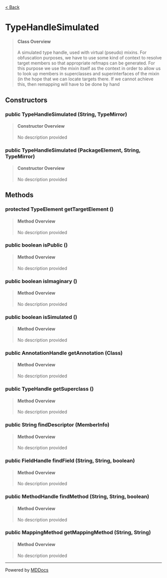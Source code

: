 [< Back](../README.md)
# TypeHandleSimulated #
>#### Class Overview ####
>A simulated type handle, used with virtual (pseudo) mixins. For obfuscation
 purposes, we have to use some kind of context to resolve target members so
 that appropriate refmaps can be generated. For this purpose we use the mixin
 itself as the context in order to allow us to look up members in superclasses
 and superinterfaces of the mixin (in the hope that we can locate targets
 there. If we cannot achieve this, then remapping will have to be done by hand
## Constructors ##
### public TypeHandleSimulated (String, TypeMirror) ###
>#### Constructor Overview ####
>No description provided
>
### public TypeHandleSimulated (PackageElement, String, TypeMirror) ###
>#### Constructor Overview ####
>No description provided
>
## Methods ##
### protected TypeElement getTargetElement () ###
>#### Method Overview ####
>No description provided
>
### public boolean isPublic () ###
>#### Method Overview ####
>No description provided
>
### public boolean isImaginary () ###
>#### Method Overview ####
>No description provided
>
### public boolean isSimulated () ###
>#### Method Overview ####
>No description provided
>
### public AnnotationHandle getAnnotation (Class) ###
>#### Method Overview ####
>No description provided
>
### public TypeHandle getSuperclass () ###
>#### Method Overview ####
>No description provided
>
### public String findDescriptor (MemberInfo) ###
>#### Method Overview ####
>No description provided
>
### public FieldHandle findField (String, String, boolean) ###
>#### Method Overview ####
>No description provided
>
### public MethodHandle findMethod (String, String, boolean) ###
>#### Method Overview ####
>No description provided
>
### public MappingMethod getMappingMethod (String, String) ###
>#### Method Overview ####
>No description provided
>

---
Powered by [MDDocs](https://github.com/VRCube/MDDocs)